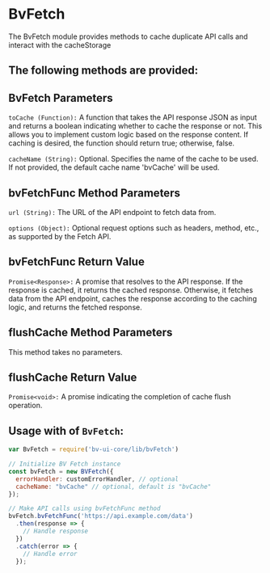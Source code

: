 # BvFetch

The BvFetch module provides methods to cache duplicate API calls and interact with the cacheStorage


## The following methods are provided:

## BvFetch Parameters
`toCache (Function):` A function that takes the API response JSON as input and returns a boolean indicating whether to cache the response or not. This allows you to implement custom logic based on the response content. If caching is desired, the function should return true; otherwise, false.

`cacheName (String):` Optional. Specifies the name of the cache to be used. If not provided, the default cache name 'bvCache' will be used.

## bvFetchFunc Method Parameters
`url (String):` The URL of the API endpoint to fetch data from.

`options (Object):` Optional request options such as headers, method, etc., as supported by the Fetch API.

## bvFetchFunc Return Value
`Promise<Response>:` A promise that resolves to the API response. If the response is cached, it returns the cached response. Otherwise, it fetches data from the API endpoint, caches the response according to the caching logic, and returns the fetched response.

## flushCache Method Parameters
This method takes no parameters.

## flushCache Return Value
`Promise<void>:` A promise indicating the completion of cache flush operation.


## Usage with of `BvFetch`:

```js
var BvFetch = require('bv-ui-core/lib/bvFetch')

// Initialize BV Fetch instance
const bvFetch = new BVFetch({
  errorHandler: customErrorHandler, // optional
  cacheName: "bvCache" // optional, default is "bvCache"
});

// Make API calls using bvFetchFunc method
bvFetch.bvFetchFunc('https://api.example.com/data')
  .then(response => {
    // Handle response
  })
  .catch(error => {
    // Handle error
  });
  ```